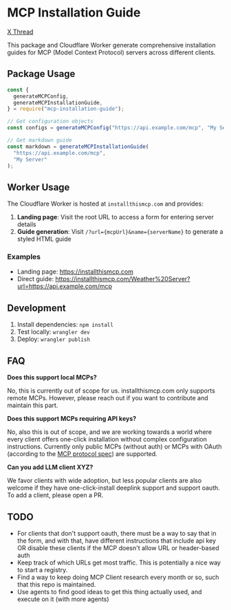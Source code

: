 # MCP Installation Guide

[X Thread](https://x.com/janwilmake/status/1980196514719813645)

This package and Cloudflare Worker generate comprehensive installation guides for MCP (Model Context Protocol) servers across different clients.

## Package Usage

```js
const {
  generateMCPConfig,
  generateMCPInstallationGuide,
} = require("mcp-installation-guide");

// Get configuration objects
const configs = generateMCPConfig("https://api.example.com/mcp", "My Server");

// Get markdown guide
const markdown = generateMCPInstallationGuide(
  "https://api.example.com/mcp",
  "My Server"
);
```

## Worker Usage

The Cloudflare Worker is hosted at `installthismcp.com` and provides:

1. **Landing page**: Visit the root URL to access a form for entering server details
2. **Guide generation**: Visit `/?url={mcpUrl}&name={serverName}` to generate a styled HTML guide

### Examples

- Landing page: https://installthismcp.com
- Direct guide: https://installthismcp.com/Weather%20Server?url=https://api.example.com/mcp

## Development

1. Install dependencies: `npm install`
2. Test locally: `wrangler dev`
3. Deploy: `wrangler publish`

## FAQ

**Does this support local MCPs?**

No, this is currently out of scope for us. installthismcp.com only supports remote MCPs. However, please reach out if you want to contribute and maintain this part.

**Does this support MCPs requiring API keys?**

No, also this is out of scope, and we are working towards a world where every client offers one-click installation without complex configuration instructions. Currently only public MCPs (without auth) or MCPs with OAuth (according to the [MCP protocol spec](https://modelcontextprotocol.io/specification/draft/basic/authorization)) are supported.

**Can you add LLM client XYZ?**

We favor clients with wide adoption, but less popular clients are also welcome if they have one-click-install deeplink support and support oauth. To add a client, please open a PR.

## TODO

- For clients that don't support oauth, there must be a way to say that in the form, and with that, have different instructions that include api key OR disable these clients if the MCP doesn't allow URL or header-based auth
- Keep track of which URLs get most traffic. This is potentially a nice way to start a registry.
- Find a way to keep doing MCP Client research every month or so, such that this repo is maintained.
- Use agents to find good ideas to get this thing actually used, and execute on it (with more agents)
